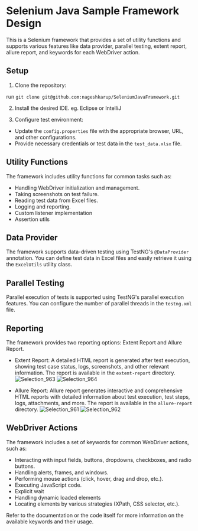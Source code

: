 
# Selenium Java Sample Framework Design

This is a Selenium framework that provides a set of utility functions and supports various features like data provider, parallel testing, extent report, allure report, and keywords for each WebDriver action.

## Setup

1. Clone the repository:

run `git clone git@github.com:nageshkarup/SeleniumJavaFramework.git`

2. Install the desired IDE. eg. Eclipse or IntelliJ

3. Configure test environment:
- Update the `config.properties` file with the appropriate browser, URL, and other configurations.
- Provide necessary credentials or test data in the `test_data.xlsx` file.

## Utility Functions

The framework includes utility functions for common tasks such as:
- Handling WebDriver initialization and management.
- Taking screenshots on test failure.
- Reading test data from Excel files.
- Logging and reporting.
- Custom listener implementation
- Assertion utils
  
## Data Provider

The framework supports data-driven testing using TestNG's `@DataProvider` annotation. You can define test data in Excel files and easily retrieve it using the `ExcelUtils` utility class.

## Parallel Testing

Parallel execution of tests is supported using TestNG's parallel execution features. You can configure the number of parallel threads in the `testng.xml` file.

## Reporting

The framework provides two reporting options: Extent Report and Allure Report.

- Extent Report: A detailed HTML report is generated after test execution, showing test case status, logs, screenshots, and other relevant information. The report is available in the `extent-report` directory.
![Selection_963](https://github.com/nageshkarup/SeleniumJavaFramework/assets/88143302/9a1cae56-a2de-46aa-b1d6-2316d7e5c822)
![Selection_964](https://github.com/nageshkarup/SeleniumJavaFramework/assets/88143302/af6afff9-be8a-434e-a2e8-f8d707e7931e)


- Allure Report: Allure report generates interactive and comprehensive HTML reports with detailed information about test execution, test steps, logs, attachments, and more. The report is available in the `allure-report` directory.
![Selection_961](https://github.com/nageshkarup/SeleniumJavaFramework/assets/88143302/3f433138-7abe-480c-b16f-63e6a636a3a0)
![Selection_962](https://github.com/nageshkarup/SeleniumJavaFramework/assets/88143302/7555d321-29b6-46df-8a6e-fd32e2e81f31)

  
## WebDriver Actions

The framework includes a set of keywords for common WebDriver actions, such as:
- Interacting with input fields, buttons, dropdowns, checkboxes, and radio buttons.
- Handling alerts, frames, and windows.
- Performing mouse actions (click, hover, drag and drop, etc.).
- Executing JavaScript code.
- Explicit wait
- Handling dynamic loaded elements
- Locating elements by various strategies (XPath, CSS selector, etc.).

Refer to the documentation or the code itself for more information on the available keywords and their usage.


